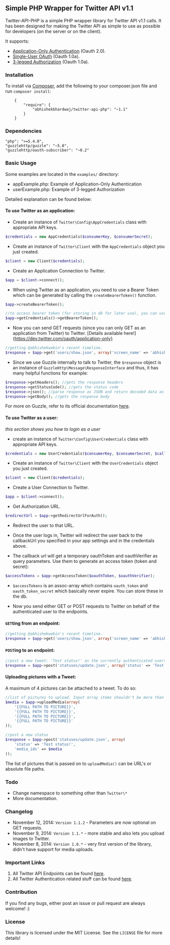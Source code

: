 ## Simple PHP Wrapper for Twitter API v1.1

Twitter-API-PHP is a simple PHP wrapper library for Twitter API v1.1 calls. It has been designed for making the Twitter API as simple to use as possible for developers (on the server or on the client).

It supports:

- [Application-Only Authentication](https://dev.twitter.com/oauth/application-only) (Oauth 2.0).
- [Single-User OAuth](https://dev.twitter.com/oauth/overview/single-user) (Oauth 1.0a).
- [3-legged Authorization](https://dev.twitter.com/oauth/3-legged) (Oauth 1.0a).


### Installation

To install via [Composer](https://getcomposer.org), add the following to your composer.json file and run `composer install`:

```
    {
        "require": {
            "abhishekbhardwaj/twitter-api-php": "~1.1"
        }
    }
```

### Dependencies

```
"php": ">=5.4.0",
"guzzlehttp/guzzle": "~5.0",
"guzzlehttp/oauth-subscriber": "~0.2"
```

### Basic Usage

Some examples are located in the `examples/` directory:

- appExample.php: Example of Application-Only Authentication
- userExample.php: Example of 3-legged Authorization

Detailed explanation can be found below:

#### To use Twitter as an application:

- Create an instance of `Twitter\Config\AppCredentials` class with appropriate API keys.

```php
$credentials = new AppCredentials($consumerKey, $consumerSecret);
```

- Create an instance of `Twitter\Client` with the `AppCredentials` object you just created.

```php
$client = new Client($credentials);
```

- Create an Application Connection to Twitter.

```php
$app = $client->connect();
```

- When using Twitter as an application, you need to use a Bearer Token which can be generated by calling the `createBearerToken()` function.

```php
$app->createBearerToken();

//to access bearer token (for storing in db for later use), you can use:
$app->getCredentials()->getBearerToken();
```

- Now you can send GET requests (since you can only GET as an application from Twitter) to Twitter. [Details available here!]{https://dev.twitter.com/oauth/application-only}

```php
//getting @abhishekwebin's recent timeline.
$response = $app->get('users/show.json', array('screen_name' => 'abhishekwebin'));
```

- Since we use Guzzle internally to talk to Twitter, the `$response` object is an instance of `GuzzleHttp\Message\ResponseInterface` and thus, it has many helpful functions for example:

```php
$response->getHeaders(); //gets the response headers
$response->getStatusCode(); //gets the status code
$response->json(); //parse response as JSON and return decoded data as assoc-array
$response->getBody(); //gets the response body
```

For more on Guzzle, refer to its official documentation [here](http://guzzle.readthedocs.org/en/latest/quickstart.html).


#### To use Twitter as a user:

*this section shows you how to login as a user*

- create an instance of `Twitter\Config\UserCredentials` class with appropriate API keys.

```php
$credentials = new UserCredentials($consumerKey, $consumerSecret, $callbackUrl);
```

- Create an instance of `Twitter\Client` with the `UserCredentials` object you just created.

```php
$client = new Client($credentials);
```

- Create a User Connection to Twitter.

```php
$app = $client->connect();
```

- Get Authorization URL.

```php
$redirectUrl = $app->getRedirectUrlForAuth();
```

- Redirect the user to that URL.

- Once the user logs in, Twitter will redirect the user back to the callbackUrl you specified in your app settings and in the credentials above.

- The callback url will get a temporary oauthToken and oauthVerifier as query parameters. Use them to generate an access token (token and secret):

```php
$accessTokens = $app->getAccessToken($oauthToken, $oauthVerifier);
```

- `$accessTokens` is an assoc-array which contains `oauth_token` and `oauth_token_secret` which basically never expire. You can store these in the db.

- Now you send either GET or POST requests to Twitter on behalf of the authenticated user to the endpoints.


#### `GET`ting from an endpoint:

```php
//getting @abhishekwebin's recent timeline.
$response = $app->get('users/show.json', array('screen_name' => 'abhishekwebin'));
```


#### `POST`ing to an endpoint:

```php
//post a new tweet: 'Test status!' as the currently authenticated users.
$response = $app->post('statuses/update.json', array('status' => 'Test status!'));
```

#### Uploading pictures with a Tweet:

A maximum of 4 pictures can be attached to a tweet. To do so:

```php
//list of pictures to upload. Input array items shouldn't be more than 4.
$media = $app->uploadMedia(array(
    '{{FULL PATH TO PICTURE}}',
    '{{FULL PATH TO PICTURE}}',
    '{{FULL PATH TO PICTURE}}',
    '{{FULL PATH TO PICTURE}}'
));

//post a new status
$response = $app->post('statuses/update.json', array(
    'status' => 'Test status!',
    'media_ids' => $media
));
```

The list of pictures that is passed on to `uploadMedia()` can be URL's or absolute file paths.

### Todo

- Change namespace to something other than `Twitter\*`
- More documentation.

### Changelog

- November 12, 2014: `Version 1.1.2` - Parameters are now optional on GET requests.
- November 9, 2014: `Version 1.1.*` - more stable and also lets you upload images to Twitter.
- November 8, 2014: `Version 1.0.*` - very first version of the library, didn't have support for media uploads.

### Important Links

1. All Twitter API Endpoints can be found [here](https://dev.twitter.com/rest/public).
2. All Twitter Authentication related stuff can be found [here](https://dev.twitter.com/oauth).

### Contribution

If you find any bugs, either post an issue or pull request are always welcome! :)

### License

This library is licensed under the MIT License. See the `LICENSE` file for more details!
